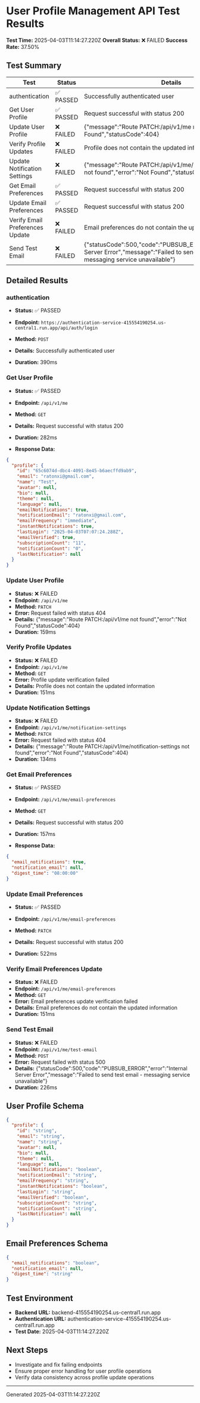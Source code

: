 # User Profile Management API Test Results

**Test Time:** 2025-04-03T11:14:27.220Z
**Overall Status:** ❌ FAILED
**Success Rate:** 37.50%

## Test Summary

| Test | Status | Details |
|------|--------|---------|
| authentication | ✅ PASSED | Successfully authenticated user |
| Get User Profile | ✅ PASSED | Request successful with status 200 |
| Update User Profile | ❌ FAILED | {"message":"Route PATCH:/api/v1/me not found","error":"Not Found","statusCode":404} |
| Verify Profile Updates | ❌ FAILED | Profile does not contain the updated information |
| Update Notification Settings | ❌ FAILED | {"message":"Route PATCH:/api/v1/me/notification-settings not found","error":"Not Found","statusCode":404} |
| Get Email Preferences | ✅ PASSED | Request successful with status 200 |
| Update Email Preferences | ✅ PASSED | Request successful with status 200 |
| Verify Email Preferences Update | ❌ FAILED | Email preferences do not contain the updated information |
| Send Test Email | ❌ FAILED | {"statusCode":500,"code":"PUBSUB_ERROR","error":"Internal Server Error","message":"Failed to send test email - messaging service unavailable"} |

## Detailed Results


### authentication
- **Status:** ✅ PASSED
- **Endpoint:** `https://authentication-service-415554190254.us-central1.run.app/api/auth/login`
- **Method:** `POST`

- **Details:** Successfully authenticated user
- **Duration:** 390ms



### Get User Profile
- **Status:** ✅ PASSED
- **Endpoint:** `/api/v1/me`
- **Method:** `GET`

- **Details:** Request successful with status 200
- **Duration:** 282ms
- **Response Data:**
```json
{
  "profile": {
    "id": "65c6074d-dbc4-4091-8e45-b6aecffd9ab9",
    "email": "ratonxi@gmail.com",
    "name": "Test",
    "avatar": null,
    "bio": null,
    "theme": null,
    "language": null,
    "emailNotifications": true,
    "notificationEmail": "ratonxi@gmail.com",
    "emailFrequency": "immediate",
    "instantNotifications": true,
    "lastLogin": "2025-04-03T07:07:24.288Z",
    "emailVerified": true,
    "subscriptionCount": "11",
    "notificationCount": "0",
    "lastNotification": null
  }
}
```


### Update User Profile
- **Status:** ❌ FAILED
- **Endpoint:** `/api/v1/me`
- **Method:** `PATCH`
- **Error:** Request failed with status 404
- **Details:** {"message":"Route PATCH:/api/v1/me not found","error":"Not Found","statusCode":404}
- **Duration:** 159ms



### Verify Profile Updates
- **Status:** ❌ FAILED
- **Endpoint:** `/api/v1/me`
- **Method:** `GET`
- **Error:** Profile update verification failed
- **Details:** Profile does not contain the updated information
- **Duration:** 151ms



### Update Notification Settings
- **Status:** ❌ FAILED
- **Endpoint:** `/api/v1/me/notification-settings`
- **Method:** `PATCH`
- **Error:** Request failed with status 404
- **Details:** {"message":"Route PATCH:/api/v1/me/notification-settings not found","error":"Not Found","statusCode":404}
- **Duration:** 134ms



### Get Email Preferences
- **Status:** ✅ PASSED
- **Endpoint:** `/api/v1/me/email-preferences`
- **Method:** `GET`

- **Details:** Request successful with status 200
- **Duration:** 157ms
- **Response Data:**
```json
{
  "email_notifications": true,
  "notification_email": null,
  "digest_time": "08:00:00"
}
```


### Update Email Preferences
- **Status:** ✅ PASSED
- **Endpoint:** `/api/v1/me/email-preferences`
- **Method:** `PATCH`

- **Details:** Request successful with status 200
- **Duration:** 522ms



### Verify Email Preferences Update
- **Status:** ❌ FAILED
- **Endpoint:** `/api/v1/me/email-preferences`
- **Method:** `GET`
- **Error:** Email preferences update verification failed
- **Details:** Email preferences do not contain the updated information
- **Duration:** 151ms



### Send Test Email
- **Status:** ❌ FAILED
- **Endpoint:** `/api/v1/me/test-email`
- **Method:** `POST`
- **Error:** Request failed with status 500
- **Details:** {"statusCode":500,"code":"PUBSUB_ERROR","error":"Internal Server Error","message":"Failed to send test email - messaging service unavailable"}
- **Duration:** 226ms



## User Profile Schema


```json
{
  "profile": {
    "id": "string",
    "email": "string",
    "name": "string",
    "avatar": null,
    "bio": null,
    "theme": null,
    "language": null,
    "emailNotifications": "boolean",
    "notificationEmail": "string",
    "emailFrequency": "string",
    "instantNotifications": "boolean",
    "lastLogin": "string",
    "emailVerified": "boolean",
    "subscriptionCount": "string",
    "notificationCount": "string",
    "lastNotification": null
  }
}
```


## Email Preferences Schema


```json
{
  "email_notifications": "boolean",
  "notification_email": null,
  "digest_time": "string"
}
```


## Test Environment

- **Backend URL:** backend-415554190254.us-central1.run.app
- **Authentication URL:** authentication-service-415554190254.us-central1.run.app
- **Test Date:** 2025-04-03T11:14:27.220Z

## Next Steps
- Investigate and fix failing endpoints
- Ensure proper error handling for user profile operations
- Verify data consistency across profile update operations

---
Generated 2025-04-03T11:14:27.220Z
